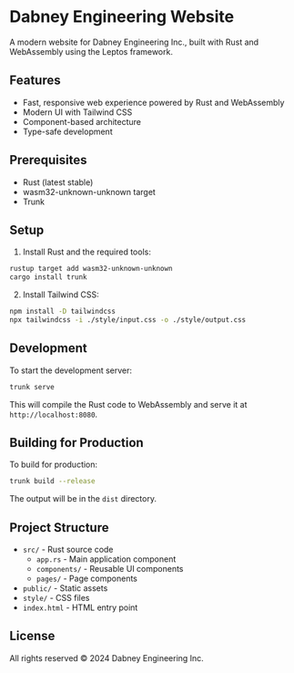 # Dabney Engineering Website

A modern website for Dabney Engineering Inc., built with Rust and WebAssembly using the Leptos framework.

## Features

- Fast, responsive web experience powered by Rust and WebAssembly
- Modern UI with Tailwind CSS
- Component-based architecture
- Type-safe development

## Prerequisites

- Rust (latest stable)
- wasm32-unknown-unknown target
- Trunk

## Setup

1. Install Rust and the required tools:

```bash
rustup target add wasm32-unknown-unknown
cargo install trunk
```

2. Install Tailwind CSS:

```bash
npm install -D tailwindcss
npx tailwindcss -i ./style/input.css -o ./style/output.css
```

## Development

To start the development server:

```bash
trunk serve
```

This will compile the Rust code to WebAssembly and serve it at `http://localhost:8080`.

## Building for Production

To build for production:

```bash
trunk build --release
```

The output will be in the `dist` directory.

## Project Structure

- `src/` - Rust source code
  - `app.rs` - Main application component
  - `components/` - Reusable UI components
  - `pages/` - Page components
- `public/` - Static assets
- `style/` - CSS files
- `index.html` - HTML entry point

## License

All rights reserved © 2024 Dabney Engineering Inc. 